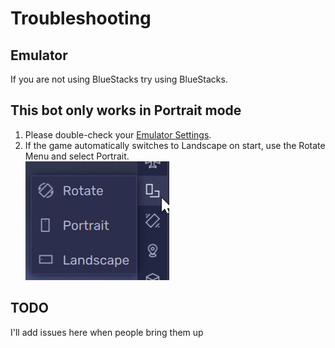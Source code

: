 # Troubleshooting

## Emulator
If you are not using BlueStacks try using BlueStacks.

## This bot only works in Portrait mode
1. Please double-check your [Emulator Settings](emulator-settings.md).  
2. If the game automatically switches to Landscape on start, use the Rotate Menu and select Portrait.  
![rotate.png](../images/bluestacks/rotate.png)
## TODO
I'll add issues here when people bring them up
